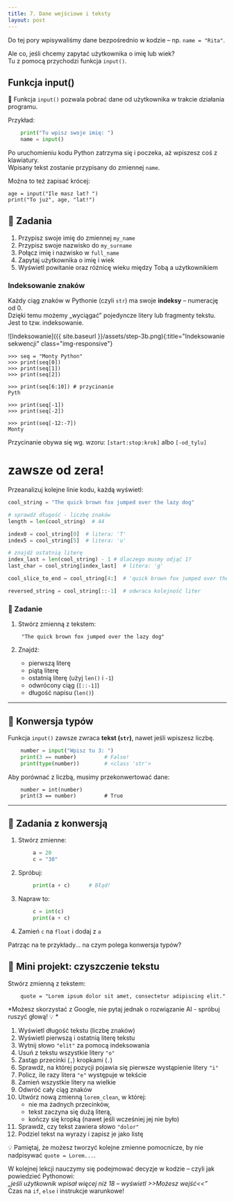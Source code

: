 ```yaml
---
title: 7. Dane wejściowe i teksty
layout: post
---
```


Do tej pory wpisywaliśmy dane bezpośrednio w kodzie – np. `name = "Rita"`.

Ale co, jeśli chcemy zapytać użytkownika o imię lub wiek?  
Tu z pomocą przychodzi funkcja `input()`.


## Funkcja input()

🧾 Funkcja `input()` pozwala pobrać dane od użytkownika w trakcie działania programu.

Przykład:
```python
    print("Tu wpisz swoje imię: ")
    name = input()
```

Po uruchomieniu kodu Python zatrzyma się i poczeka, aż wpiszesz coś z klawiatury.  
Wpisany tekst zostanie przypisany do zmiennej `name`.

Można to też zapisać krócej:


    age = input("Ile masz lat? ")
    print("To już", age, "lat!")



## 🧪 Zadania

1. Przypisz swoje imię do zmiennej `my_name`
2. Przypisz swoje nazwisko do `my_surname`
3. Połącz imię i nazwisko w `full_name`
4. Zapytaj użytkownika o imię i wiek
5. Wyświetl powitanie oraz różnicę wieku między Tobą a użytkownikiem


### Indeksowanie znaków

Każdy ciąg znaków w Pythonie (czyli `str`) ma swoje **indeksy** – numerację od 0.  
Dzięki temu możemy „wyciągać” pojedyncze litery lub fragmenty tekstu.
Jest to tzw. indeksowanie. 


![Indeksowanie]({{ site.baseurl }}/assets/step-3b.png){:title="Indeksowanie sekwencji" class="img-responsive"}

```
>>> seq = "Monty Python"
>>> print(seq[0])
>>> print(seq[1])
>>> print(seq[2])

>>> print(seq[6:10]) # przycinanie
Pyth

>>> print(seq[-1])
>>> print(seq[-2])

>>> print(seq[-12:-7])
Monty
```

Przycinanie obywa się wg. wzoru: `[start:stop:krok]` albo `[-od_tylu]`
# zawsze od zera!

Przeanalizuj kolejne linie kodu, każdą wyświetl:

```python
cool_string = "The quick brown fox jumped over the lazy dog"

# sprawdź długość - liczbę znaków
length = len(cool_string)  # 44

index0 = cool_string[0]  # litera: 'T'
index5 = cool_string[5]  # litera: 'u'

# znajdź ostatnią literę
index_last = len(cool_string) - 1 # dlaczego musmy odjąć 1?
last_char = cool_string[index_last]  # litera: 'g'

cool_slice_to_end = cool_string[4:]  # 'quick brown fox jumped over the lazy dog'

reversed_string = cool_string[::-1]  # odwraca kolejność liter
```

### 🧪 Zadanie

1. Stwórz zmienną z tekstem:

        "The quick brown fox jumped over the lazy dog"

2. Znajdź:
   - pierwszą literę
   - piątą literę
   - ostatnią literę (użyj `len()` i `-1`)
   - odwrócony ciąg (`[::-1]`)
   - długość napisu (`len()`)

---

## 🔄 Konwersja typów

Funkcja `input()` zawsze zwraca **tekst (`str`)**, nawet jeśli wpiszesz liczbę.
```python
    number = input("Wpisz tu 3: ")
    print(3 == number)         # False!
    print(type(number))        # <class 'str'>
```
Aby porównać z liczbą, musimy przekonwertować dane:
```
    number = int(number)
    print(3 == number)         # True
```
---

## 🧪 Zadania z konwersją

1. Stwórz zmienne:
```python
        a = 20
        c = "30"
```
2. Spróbuj:
```python
        print(a + c)      # Błąd!
```
3. Napraw to:
```python
        c = int(c)
        print(a + c)
```
4. Zamień `c` na `float` i dodaj z `a`

Patrząc na te przykłady... na czym polega konwersja typów? 

## 🔎 Mini projekt: czyszczenie tekstu

Stwórz zmienną z tekstem:
```
    quote = "Lorem ipsum dolor sit amet, consectetur adipiscing elit."
```

*Możesz skorzystać z Google, nie pytaj jednak o rozwiązanie AI - spróbuj ruszyć głową! 💡 *

1. Wyświetl długość tekstu (liczbę znaków)
2. Wyświetl pierwszą i ostatnią literę tekstu
3. Wytnij słowo `"elit"` za pomocą indeksowania
4. Usuń z tekstu wszystkie litery `"o"`
5. Zastąp przecinki (`,`) kropkami (`.`)
6. Sprawdź, na której pozycji pojawia się pierwsze wystąpienie litery `"i"`
7. Policz, ile razy litera `"e"` występuje w tekście
8. Zamień wszystkie litery na wielkie
9. Odwróć cały ciąg znaków
10. Utwórz nową zmienną `lorem_clean`, w której:
    - nie ma żadnych przecinków,
    - tekst zaczyna się dużą literą,
    - kończy się kropką (nawet jeśli wcześniej jej nie było)
11. Sprawdź, czy tekst zawiera słowo `"dolor"`
12. Podziel tekst na wyrazy i zapisz je jako listę

💡 Pamiętaj, że możesz tworzyć kolejne zmienne pomocnicze, by nie nadpisywać  `quote = Lorem...`.


W kolejnej lekcji nauczymy się podejmować decyzje w kodzie – czyli jak powiedzieć Pythonowi:  
*„jeśli użytkownik wpisał więcej niż 18 – wyświetl >>Możesz wejść<<”*  
Czas na `if`, `else` i instrukcje warunkowe!
